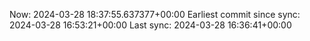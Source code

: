 Now: 2024-03-28 18:37:55.637377+00:00 Earliest commit since sync: 2024-03-28 16:53:21+00:00 Last sync: 2024-03-28 16:36:41+00:00
